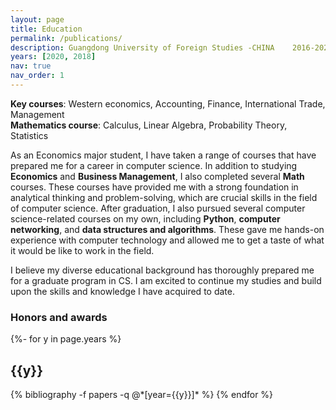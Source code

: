 ```yaml
---
layout: page
title: Education
permalink: /publications/
description: Guangdong University of Foreign Studies -CHINA    2016-2020  <br>Bachelor of Economics | GAP 3.35/4
years: [2020, 2018]
nav: true
nav_order: 1
---
```


<b>Key courses</b>: Western economics, Accounting, Finance, International Trade, Management <br>
<b>Mathematics course</b>: Calculus, Linear Algebra, Probability Theory, Statistics

As an Economics major student, I have taken a range of courses that have prepared me for a career in computer science. In addition to studying <b>Economics</b> and <b>Business Management</b>, I also completed several <b>Math</b> courses. These courses have provided me with a strong foundation in analytical thinking and problem-solving, which are crucial skills in the field of computer science.
After graduation, I also pursued several computer science-related courses on my own, including <b>Python</b>, <b>computer networking</b>, and <b>data structures and algorithms</b>. These gave me hands-on experience with computer technology and allowed me to get a taste of what it would be like to work in the field.

I believe my diverse educational background has thoroughly prepared me for a graduate program in CS. I am excited to continue my studies and build upon the skills and knowledge I have acquired to date.

<h3>Honors and awards</h3>

<!-- _pages/publications.md -->
<div class="publications">

{%- for y in page.years %}
  <h2 class="year">{{y}}</h2>
  {% bibliography -f papers -q @*[year={{y}}]* %}
{% endfor %}

</div>
